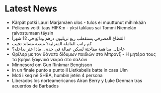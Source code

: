 # Latest News
-  Kärpät potki Lauri Marjamäen ulos - tulos ei muuttunut mihinkään
-  Pelicans voitti taas HIFK:n - yksi taklaus sai Tommi Niemelän raivostumaan täysin
-  القطاع المصرفي يستقطب ربع تريليون درهم ودائع في 12 شهراً
-  كم راتب العاملة المنزلية؟ منصة مساند تجيب
-  عاجل.. مداهمة مفاجئة لسكن عمالة في جدة .. ماذا عثر بداخله؟
-  Θρίλερ με τον θάνατο δίδυμων παιδιών στο Μπρονξ - Η μητέρα τους τα βρήκε ξαφνικά νεκρά στο σαλόνι
-  Minnesord om Gun Rinkmar Bengtsson
-  In un finale punto a punto il Lietkabelis batte in casa Ulm
-  Moti i keq në SHBA, humbin jetën 4 persona
-  Liberados los norteamericanos Airan Berry y Luke Denman tras acuerdos de Barbados
